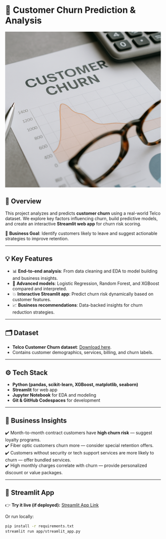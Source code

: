 # 💼 Customer Churn Prediction & Analysis

![Churn Banner](./banner.png)

## 🚀 Overview

This project analyzes and predicts **customer churn** using a real-world Telco dataset. We explore key factors influencing churn, build predictive models, and create an interactive **Streamlit web app** for churn risk scoring.  

🎯 **Business Goal**: Identify customers likely to leave and suggest actionable strategies to improve retention.

---

## 💡 Key Features

- 📊 **End-to-end analysis**: From data cleaning and EDA to model building and business insights.
- 🤖 **Advanced models**: Logistic Regression, Random Forest, and XGBoost compared and interpreted.
- 💥 **Interactive Streamlit app**: Predict churn risk dynamically based on customer features.
- 📈 **Business recommendations**: Data-backed insights for churn reduction strategies.

---

## 🗂️ Dataset

- **Telco Customer Churn dataset**: [Download here](https://www.kaggle.com/blastchar/telco-customer-churn).
- Contains customer demographics, services, billing, and churn labels.

---

## ⚙️ Tech Stack

- **Python (pandas, scikit-learn, XGBoost, matplotlib, seaborn)**
- **Streamlit** for web app
- **Jupyter Notebook** for EDA and modeling
- **Git & GitHub Codespaces** for development

---

## 💬 Business Insights

✔️ Month-to-month contract customers have **high churn risk** — suggest loyalty programs.  
✔️ Fiber optic customers churn more — consider special retention offers.  
✔️ Customers without security or tech support services are more likely to churn — offer bundled services.  
✔️ High monthly charges correlate with churn — provide personalized discount or value packages.

---

## 🌟 Streamlit App

👉 **Try it live (if deployed):** [Streamlit App Link](https://your-app-link.streamlit.app)

Or run locally:

```bash
pip install -r requirements.txt
streamlit run app/streamlit_app.py
